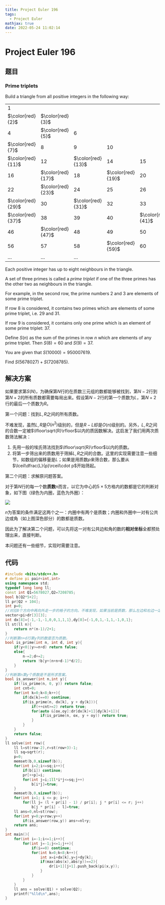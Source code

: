```yaml
---
title: Project Euler 196
tags:
  - Project Euler
mathjax: true
date: 2022-05-24 11:02:14
---
```


<escape><!-- more --></escape>

# Project Euler 196

## 题目

### Prime triplets

Build a triangle from all positive integers in the following way:

||||||||||||
|-|-|-|-|-|-|-|-|-|-|-|
|$1$|||||||||||
|$\color{red}{2}$|$\color{red}{3}$||||||||||
|$4$|$\color{red}{5}$|$6$|||||||||
|$\color{red}{7}$|$8$|$9$|$10$||||||||
|$\color{red}{11}$|$12$|$\color{red}{13}$|$14$|$15$|||||||
|$16$|$\color{red}{17}$|$18$|$\color{red}{19}$|$20$|$21$||||||
|$22$|$\color{red}{23}$|$24$|$25$|$26$|$27$|$28$|||||
|$\color{red}{29}$|$30$|$\color{red}{31}$|$32$|$33$|$34$|$35$|$36$||||
|$\color{red}{37}$|$38$|$39$|$40$|$\color{red}{41}$|$42$|$\color{red}{43}$|$44$|$45$|||
|$46$|$\color{red}{47}$|$48$|$49$|$50$|$51$|$52$|$\color{red}{53}$|$54$|$55$||
|$56$|$57$|$58$|$\color{red}{59}$|$60$|$\color{red}{61}$|$62$|$63$|$64$|$65$|$66$|
|$\dots$|$\dots$|$\dots$|||||||||

Each positive integer has up to eight neighbours in the triangle.

A set of three primes is called a *prime triplet* if one of the three primes has the other two as neighbours in the triangle.

For example, in the second row, the prime numbers $2$ and $3$ are elements of some prime triplet.

If row $8$ is considered, it contains two primes which are elements of some prime triplet, i.e. $29$ and $31$.

If row $9$ is considered, it contains only one prime which is an element of some prime triplet: $37$.

Define $S(n)$ as the sum of the primes in row $n$ which are elements of any prime triplet. Then $S(8)=60$ and $S(9)=37$.

You are given that $S(10000)=950007619$.

Find $S(5678027) + S(7208785)$.

## 解决方案

如果要求第$S(N)$，为确保第$N$行的在质数三元组的数都能够被找到，第$N-2$行到第$N+2$的所有质数都需要每局出来。假设第$N-2$行的第一个质数为$L$，第$N+2$行的最后一个质数为$R$。

第一个问题：找到$L,R$之间的所有质数。

不难发现，虽然$L,R$是$O(n^2)$级别的，但是$R-L$却是$O(n)$级别的。另外，$L,R$之间的合数一定被$\lfloor\sqrt{R}\rfloor$以内的质因数解决。这启发了我们用两次质数筛法解决：

1. 先用一般的埃氏筛法找到$\lfloor\sqrt{R}\rfloor$以内的质数。
2. 将第一步筛出来的质数用于筛掉$L,R$之间的合数。这里的实现需要注意一些细节，如数组的偏移量是$L$；如果是用质数$p$来筛合数，那么要从$\lceil\dfrac{L}{p}\rceil\cdot p$开始筛起。

第二个问题：求解原问题答案。

对于第$N$行的每一个数**质数**$n$而言，以它为中心的$5\times5$方格内的数都是它的判断对象，如下图（绿色为内圈，蓝色为外圈）：

![](../images/p196-1.png)

$n$为答案的条件满足这两个之一：内圈中有两个是质数；内圈和外圈中一对有公共边或角（如上图深色部分）的数都是质数。

因此为了解决第二个问题，可以先将这一对有公共边和角的数的**相对坐标**全都预处理出来，直接判断。

本问题还有一些细节，实现时需要注意。

## 代码

```C++
#include <bits/stdc++.h>
# define pi pair<int,int>
using namespace std;
typedef long long ll;
const int Q1=5678027,Q2=7208785;
bool b[Q2*5+2];
ll pr[Q2 + 104];
int p=0;
//对应8个方向中再向外走一步的格子的方向。不难发现，如果当前是质数，那么左边和右边一定是偶数，这可以排除左右两个方向。
vector<pi>dr[3][3];
int dx[8]={-1,-1,-1,0,0,1,1,1},dy[8]={-1,0,1,-1,1,-1,0,1};
ll st(ll n){
    return n*(n-1)/2+1;
}
//判断第n+d行第y列的数是否为质数。
bool is_prime(int n, int d, int y){
    if(y<0||y>=n+d) return false;
    else{
        n-=2;d+=2;
        return !b[y+(n+n+d-1)*d/2];
    }
}
//判断第n第y个质数是不是所求答案。
bool is_answer(int n,int y){
    if(!is_prime(n, 0, y)) return false;
    int cnt=0;
    for(int k=0;k<8;k++){
        if(dx[k]==0) continue;
        if(is_prime(n, dx[k], y + dy[k])){
            if(++cnt>=2) return true;
            for(auto &[ox,oy]:dr[dx[k]+1][dy[k]+1]){
                if(is_prime(n, ox, y + oy)) return true;
            }
        }
    }
    return false;
}
ll solve(int row){
    ll l=st(row-2),r=st(row+3)-1;
    ll sq=sqrt(r);
    p=0;
    memset(b,0,sizeof(b));
    for(int i=2;i<=sq;i++){
        if(b[i]) continue;
        pr[++p]=i;
        for(int j=i;1ll*i*j<=sq;j++)
            b[i*j]=true;
    }
    memset(b,0,sizeof(b));
    for(int i=1; i <= p; i++)
        for(ll j= (l + pr[i] - 1) / pr[i]; j * pr[i] <= r; j++)
            b[j * pr[i] - l]=true;
    ll ans=0,nl=st(row);
    for(int y=0;y<row;y++)
        if(is_answer(row,y)) ans+=nl+y;
    return ans;
}
int main(){
    for(int i=-1;i<=1;i++){
        for(int j=-1;j<=1;j++){
            if(i==0) continue;
            for(int k=0;k<8;k++){
                int x=i+dx[k],y=j+dy[k];
                if(max(abs(x),abs(y))==2){
                    dr[i+1][j+1].push_back(pi(x,y));
                }
            }
        }
    }
    ll ans = solve(Q1) + solve(Q2);
    printf("%lld\n",ans);
}

```

